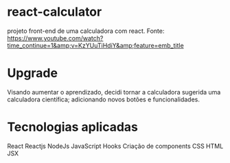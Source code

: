 # react-calculator
projeto front-end de uma calculadora com react. Fonte: https://www.youtube.com/watch?time_continue=1&amp;v=KzYUuTiHdiY&amp;feature=emb_title

# Upgrade
Visando aumentar o aprendizado, decidi tornar a calculadora sugerida uma calculadora científica; adicionando novos botões e funcionalidades.

# Tecnologias aplicadas

React
Reactjs
NodeJs
JavaScript
Hooks
Criação de components
CSS
HTML
JSX